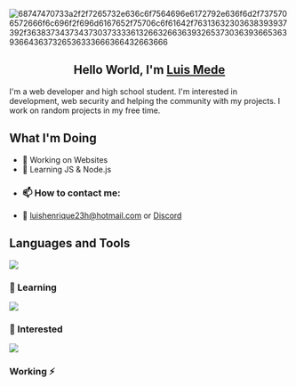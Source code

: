 
![68747470733a2f2f7265732e636c6f7564696e6172792e636f6d2f7375706572666f6c696f2f696d6167652f75706c6f61642f76313632303638393937392f3638373437343730373333613266326636393265373036393665363936643637326536333666366432663666](https://github.com/user-attachments/assets/78ad8063-9916-4be3-8f31-5cef5287a775)

<h2 align="center">Hello World, I'm <a href="https://github.com/luismede">Luis Mede</a></h2>
I'm a web developer and high school student. I'm interested in development, web security and helping the community with my projects. I work on random projects in my free time.

## What I'm Doing

- 🔭 Working on Websites
- 🌱 Learning JS & Node.js 
-  <h3>📫 How to contact me: </h3>
- 📩 luishenrique23h@hotmail.com or <a href="https://discordapp.com/users/1127682040494559232">Discord</a> 




## Languages and Tools

<a href="https://github.com/luismede"><img src="https://skillicons.dev/icons?i=vscode,windows,linux,sublime,notion,git,firebase,css,html,js,nodejs,python"> </a>

### 🌱 Learning
<p align="left"> <a href="https://github.com/luismede"><img src="https://skillicons.dev/icons?i=js,nodejs,arduino"> </a> </p>

### 👀 Interested
<p align="left"> <a href="https://github.com/luismede"><img src="https://skillicons.dev/icons?i=golang"> </a> </p>

<h3> Working ⚡</h3></br>

